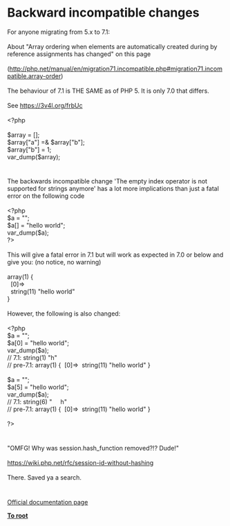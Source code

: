 # Backward incompatible changes




<div class="phpcode"><span class="html">
For anyone migrating from 5.x to 7.1:<br><br>About &quot;Array ordering when elements are automatically created during by reference assignments has changed&quot; on this page<br><br>(<a href="http://php.net/manual/en/migration71.incompatible.php#migration71.incompatible.array-order" rel="nofollow" target="_blank">http://php.net/manual/en/migration71.incompatible.php#migration71.incompatible.array-order</a>)<br><br>The behaviour of 7.1 is THE SAME as of PHP 5. It is only 7.0 that differs.<br><br>See <a href="https://3v4l.org/frbUc" rel="nofollow" target="_blank">https://3v4l.org/frbUc</a><br><br><span class="default">&lt;?php<br><br>$array </span><span class="keyword">= [];<br></span><span class="default">$array</span><span class="keyword">[</span><span class="string">&quot;a&quot;</span><span class="keyword">] =&amp; </span><span class="default">$array</span><span class="keyword">[</span><span class="string">&quot;b&quot;</span><span class="keyword">];<br></span><span class="default">$array</span><span class="keyword">[</span><span class="string">&quot;b&quot;</span><span class="keyword">] = </span><span class="default">1</span><span class="keyword">;<br></span><span class="default">var_dump</span><span class="keyword">(</span><span class="default">$array</span><span class="keyword">);</span>
</span>
</div>
  

#


<div class="phpcode"><span class="html">
The backwards incompatible change &apos;The empty index operator is not supported for strings anymore&apos; has a lot more implications than just a fatal error on the following code<br><br><span class="default">&lt;?php<br>$a </span><span class="keyword">= </span><span class="string">&quot;&quot;</span><span class="keyword">;<br></span><span class="default">$a</span><span class="keyword">[] = </span><span class="string">&quot;hello world&quot;</span><span class="keyword">;<br></span><span class="default">var_dump</span><span class="keyword">(</span><span class="default">$a</span><span class="keyword">);<br></span><span class="default">?&gt;<br></span><br>This will give a fatal error in 7.1 but will work as expected in 7.0 or below and give you: (no notice, no warning)<br><br>array(1) {<br>&#xA0; [0]=&gt;<br>&#xA0; string(11) &quot;hello world&quot;<br>}<br><br>However, the following is also changed:<br><br><span class="default">&lt;?php<br>$a </span><span class="keyword">= </span><span class="string">&quot;&quot;</span><span class="keyword">;<br></span><span class="default">$a</span><span class="keyword">[</span><span class="default">0</span><span class="keyword">] = </span><span class="string">&quot;hello world&quot;</span><span class="keyword">;<br></span><span class="default">var_dump</span><span class="keyword">(</span><span class="default">$a</span><span class="keyword">);<br></span><span class="comment">// 7.1: string(1) &quot;h&quot;<br>// pre-7.1: array(1) {&#xA0; [0]=&gt;&#xA0; string(11) &quot;hello world&quot; }<br><br></span><span class="default">$a </span><span class="keyword">= </span><span class="string">&quot;&quot;</span><span class="keyword">;<br></span><span class="default">$a</span><span class="keyword">[</span><span class="default">5</span><span class="keyword">] = </span><span class="string">&quot;hello world&quot;</span><span class="keyword">;<br></span><span class="default">var_dump</span><span class="keyword">(</span><span class="default">$a</span><span class="keyword">);<br></span><span class="comment">// 7.1: string(6) &quot;&#xA0; &#xA0;&#xA0; h&quot;<br>// pre-7.1: array(1) {&#xA0; [0]=&gt;&#xA0; string(11) &quot;hello world&quot; }<br><br></span><span class="default">?&gt;</span>
</span>
</div>
  

#


<div class="phpcode"><span class="html">
&quot;OMFG! Why was session.hash_function removed?!? Dude!&quot;<br><br><a href="https://wiki.php.net/rfc/session-id-without-hashing" rel="nofollow" target="_blank">https://wiki.php.net/rfc/session-id-without-hashing</a><br><br>There. Saved ya a search.</span>
</div>
  

#

[Official documentation page](https://www.php.net/manual/en/migration71.incompatible.php)

**[To root](/README.md)**